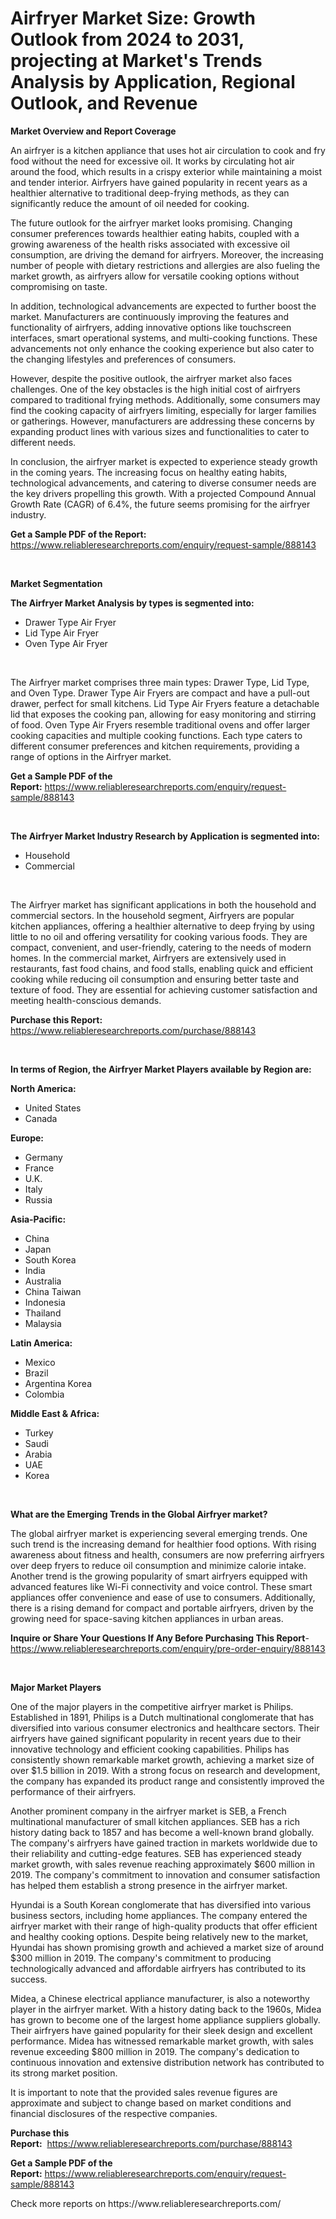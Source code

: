 <p><h1>Airfryer Market Size: Growth Outlook from 2024 to 2031, projecting at Market's Trends Analysis by Application, Regional Outlook, and Revenue</h1></p><p><strong>Market Overview and Report Coverage</strong></p>
<p><p>An airfryer is a kitchen appliance that uses hot air circulation to cook and fry food without the need for excessive oil. It works by circulating hot air around the food, which results in a crispy exterior while maintaining a moist and tender interior. Airfryers have gained popularity in recent years as a healthier alternative to traditional deep-frying methods, as they can significantly reduce the amount of oil needed for cooking.</p><p>The future outlook for the airfryer market looks promising. Changing consumer preferences towards healthier eating habits, coupled with a growing awareness of the health risks associated with excessive oil consumption, are driving the demand for airfryers. Moreover, the increasing number of people with dietary restrictions and allergies are also fueling the market growth, as airfryers allow for versatile cooking options without compromising on taste.</p><p>In addition, technological advancements are expected to further boost the market. Manufacturers are continuously improving the features and functionality of airfryers, adding innovative options like touchscreen interfaces, smart operational systems, and multi-cooking functions. These advancements not only enhance the cooking experience but also cater to the changing lifestyles and preferences of consumers.</p><p>However, despite the positive outlook, the airfryer market also faces challenges. One of the key obstacles is the high initial cost of airfryers compared to traditional frying methods. Additionally, some consumers may find the cooking capacity of airfryers limiting, especially for larger families or gatherings. However, manufacturers are addressing these concerns by expanding product lines with various sizes and functionalities to cater to different needs.</p><p>In conclusion, the airfryer market is expected to experience steady growth in the coming years. The increasing focus on healthy eating habits, technological advancements, and catering to diverse consumer needs are the key drivers propelling this growth. With a projected Compound Annual Growth Rate (CAGR) of 6.4%, the future seems promising for the airfryer industry.</p></p>
<p><strong>Get a Sample PDF of the Report:</strong> <a href="https://www.reliableresearchreports.com/enquiry/request-sample/888143">https://www.reliableresearchreports.com/enquiry/request-sample/888143</a></p>
<p>&nbsp;</p>
<p><strong>Market Segmentation</strong></p>
<p><strong>The Airfryer Market Analysis by types is segmented into:</strong></p>
<p><ul><li>Drawer Type Air Fryer</li><li>Lid Type Air Fryer</li><li>Oven Type Air Fryer</li></ul></p>
<p>&nbsp;</p>
<p><p>The Airfryer market comprises three main types: Drawer Type, Lid Type, and Oven Type. Drawer Type Air Fryers are compact and have a pull-out drawer, perfect for small kitchens. Lid Type Air Fryers feature a detachable lid that exposes the cooking pan, allowing for easy monitoring and stirring of food. Oven Type Air Fryers resemble traditional ovens and offer larger cooking capacities and multiple cooking functions. Each type caters to different consumer preferences and kitchen requirements, providing a range of options in the Airfryer market.</p></p>
<p><strong>Get a Sample PDF of the Report:</strong>&nbsp;<a href="https://www.reliableresearchreports.com/enquiry/request-sample/888143">https://www.reliableresearchreports.com/enquiry/request-sample/888143</a></p>
<p>&nbsp;</p>
<p><strong>The Airfryer Market Industry Research by Application is segmented into:</strong></p>
<p><ul><li>Household</li><li>Commercial</li></ul></p>
<p>&nbsp;</p>
<p><p>The Airfryer market has significant applications in both the household and commercial sectors. In the household segment, Airfryers are popular kitchen appliances, offering a healthier alternative to deep frying by using little to no oil and offering versatility for cooking various foods. They are compact, convenient, and user-friendly, catering to the needs of modern homes. In the commercial market, Airfryers are extensively used in restaurants, fast food chains, and food stalls, enabling quick and efficient cooking while reducing oil consumption and ensuring better taste and texture of food. They are essential for achieving customer satisfaction and meeting health-conscious demands.</p></p>
<p><strong>Purchase this Report:</strong>&nbsp; <a href="https://www.reliableresearchreports.com/purchase/888143">https://www.reliableresearchreports.com/purchase/888143</a></p>
<p>&nbsp;</p>
<p><strong>In terms of Region, the Airfryer Market Players available by Region are:</strong></p>
<p>
    <p> <strong> North America: </strong>
        <ul>
            <li>United States</li>
            <li>Canada</li>
        </ul>
        </p> 
    <p> <strong> Europe: </strong>
        <ul>
            <li>Germany</li>
            <li>France</li>
            <li>U.K.</li>
            <li>Italy</li>
            <li>Russia</li>
        </ul>
        </p> 
    <p> <strong> Asia-Pacific: </strong>
        <ul>
            <li>China</li>
            <li>Japan</li>
            <li>South Korea</li>
            <li>India</li>
            <li>Australia</li>
            <li>China Taiwan</li>
            <li>Indonesia</li>
            <li>Thailand</li>
            <li>Malaysia</li>
        </ul>
        </p> 
    <p> <strong> Latin America: </strong>
        <ul>
            <li>Mexico</li>
            <li>Brazil</li>
            <li>Argentina Korea</li>
            <li>Colombia</li>
        </ul>
        </p> 
    <p> <strong> Middle East & Africa: </strong>
        <ul>
            <li>Turkey</li>
            <li>Saudi</li>
            <li>Arabia</li>
            <li>UAE</li>
            <li>Korea</li>
        </ul>
    </p>
    </p>
<p>&nbsp;</p>
<p><strong>What are the Emerging Trends in the Global Airfryer market?</strong></p>
<p><p>The global airfryer market is experiencing several emerging trends. One such trend is the increasing demand for healthier food options. With rising awareness about fitness and health, consumers are now preferring airfryers over deep fryers to reduce oil consumption and minimize calorie intake. Another trend is the growing popularity of smart airfryers equipped with advanced features like Wi-Fi connectivity and voice control. These smart appliances offer convenience and ease of use to consumers. Additionally, there is a rising demand for compact and portable airfryers, driven by the growing need for space-saving kitchen appliances in urban areas.</p></p>
<p><strong>Inquire or Share Your Questions If Any Before Purchasing This Report</strong>- <a href="https://www.reliableresearchreports.com/enquiry/pre-order-enquiry/888143">https://www.reliableresearchreports.com/enquiry/pre-order-enquiry/888143</a></p>
<p>&nbsp;</p>
<p><strong>Major Market Players</strong></p>
<p><p>One of the major players in the competitive airfryer market is Philips. Established in 1891, Philips is a Dutch multinational conglomerate that has diversified into various consumer electronics and healthcare sectors. Their airfryers have gained significant popularity in recent years due to their innovative technology and efficient cooking capabilities. Philips has consistently shown remarkable market growth, achieving a market size of over $1.5 billion in 2019. With a strong focus on research and development, the company has expanded its product range and consistently improved the performance of their airfryers.</p><p>Another prominent company in the airfryer market is SEB, a French multinational manufacturer of small kitchen appliances. SEB has a rich history dating back to 1857 and has become a well-known brand globally. The company's airfryers have gained traction in markets worldwide due to their reliability and cutting-edge features. SEB has experienced steady market growth, with sales revenue reaching approximately $600 million in 2019. The company's commitment to innovation and consumer satisfaction has helped them establish a strong presence in the airfryer market.</p><p>Hyundai is a South Korean conglomerate that has diversified into various business sectors, including home appliances. The company entered the airfryer market with their range of high-quality products that offer efficient and healthy cooking options. Despite being relatively new to the market, Hyundai has shown promising growth and achieved a market size of around $300 million in 2019. The company's commitment to producing technologically advanced and affordable airfryers has contributed to its success.</p><p>Midea, a Chinese electrical appliance manufacturer, is also a noteworthy player in the airfryer market. With a history dating back to the 1960s, Midea has grown to become one of the largest home appliance suppliers globally. Their airfryers have gained popularity for their sleek design and excellent performance. Midea has witnessed remarkable market growth, with sales revenue exceeding $800 million in 2019. The company's dedication to continuous innovation and extensive distribution network has contributed to its strong market position.</p><p>It is important to note that the provided sales revenue figures are approximate and subject to change based on market conditions and financial disclosures of the respective companies.</p></p>
<p><strong>Purchase this Report:</strong>&nbsp;&nbsp;<a href="https://www.reliableresearchreports.com/purchase/888143">https://www.reliableresearchreports.com/purchase/888143</a></p>
<p></p>
<p><strong>Get a Sample PDF of the Report:</strong>&nbsp;<a href="https://www.reliableresearchreports.com/enquiry/request-sample/888143">https://www.reliableresearchreports.com/enquiry/request-sample/888143</a></p>
<p>Check more reports on https://www.reliableresearchreports.com/</p>